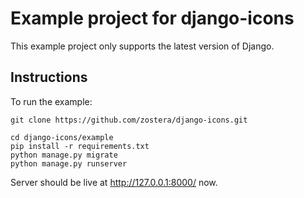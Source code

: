 # Example project for django-icons

This example project only supports the latest version of Django.

## Instructions

To run the example:

```console
git clone https://github.com/zostera/django-icons.git

cd django-icons/example
pip install -r requirements.txt
python manage.py migrate
python manage.py runserver
```

Server should be live at http://127.0.0.1:8000/ now.
